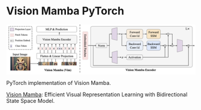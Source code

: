 # Vision Mamba PyTorch

<p align="center">
  <img src="Vision Mamba.png" alt="Vision Mamba" style="display:block; margin:auto; width:750px;" />
</p>

PyTorch implementation of Vision Mamba.

[Vision Mamba](https://arxiv.org/abs/2401.09417): Efficient Visual Representation Learning with Bidirectional State Space Model.
